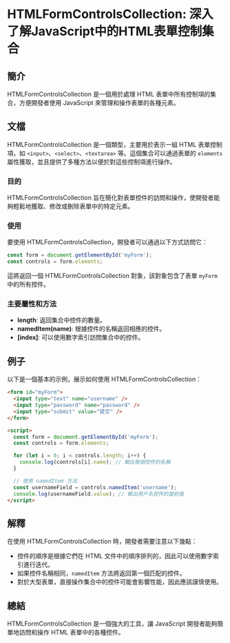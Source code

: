 <!--
Meta Description: # HTMLFormControlsCollection: 深入了解JavaScript中的HTML表單控制集合 ## 簡介 HTMLFormControlsCollection 是一個用於處理 HTML 表單中所有控制項的集合，方便開發者使用 JavaScript 來管理和操作表單的各種元素。 #...
Meta Keywords: htmlformcontrolscollection, form, html, const, controls
-->

# HTMLFormControlsCollection: 深入了解JavaScript中的HTML表單控制集合

## 簡介
HTMLFormControlsCollection 是一個用於處理 HTML 表單中所有控制項的集合，方便開發者使用 JavaScript 來管理和操作表單的各種元素。

## 文檔
HTMLFormControlsCollection 是一個類型，主要用於表示一組 HTML 表單控制項，如 `<input>`、`<select>`、`<textarea>` 等。這個集合可以通過表單的 `elements` 屬性獲取，並且提供了多種方法以便於對這些控制項進行操作。

### 目的
HTMLFormControlsCollection 旨在簡化對表單控件的訪問和操作，使開發者能夠輕鬆地獲取、修改或刪除表單中的特定元素。

### 使用
要使用 HTMLFormControlsCollection，開發者可以通過以下方式訪問它：

```javascript
const form = document.getElementById('myForm');
const controls = form.elements;
```

這將返回一個 HTMLFormControlsCollection 對象，該對象包含了表單 `myForm` 中的所有控件。

### 主要屬性和方法
- **length**: 返回集合中控件的數量。
- **namedItem(name)**: 根據控件的名稱返回相應的控件。
- **[index]**: 可以使用數字索引訪問集合中的控件。

## 例子
以下是一個基本的示例，展示如何使用 HTMLFormControlsCollection：

```html
<form id="myForm">
  <input type="text" name="username" />
  <input type="password" name="password" />
  <input type="submit" value="提交" />
</form>

<script>
  const form = document.getElementById('myForm');
  const controls = form.elements;

  for (let i = 0; i < controls.length; i++) {
    console.log(controls[i].name); // 輸出每個控件的名稱
  }

  // 使用 namedItem 方法
  const usernameField = controls.namedItem('username');
  console.log(usernameField.value); // 輸出用戶名控件的當前值
</script>
```

## 解釋
在使用 HTMLFormControlsCollection 時，開發者需要注意以下幾點：
- 控件的順序是根據它們在 HTML 文件中的順序排列的，因此可以使用數字索引進行迭代。
- 如果控件名稱相同，`namedItem` 方法將返回第一個匹配的控件。
- 對於大型表單，直接操作集合中的控件可能會影響性能，因此應該謹慎使用。

## 總結
HTMLFormControlsCollection 是一個強大的工具，讓 JavaScript 開發者能夠簡單地訪問和操作 HTML 表單中的各種控件。